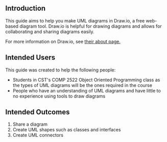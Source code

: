 ## Introduction

This guide aims to help you make UML diagrams in Draw.io, a free web-based diagram tool. Draw.io is helpful for drawing diagrams and allows for collaborating and sharing diagrams easily.

For more information on Draw.io, see [their about page.](https://www.drawio.com/about)

## Intended Users

This guide was created to help the following people:

- Students in CST's COMP 2522 Object Oriented Programming class as the types of UML diagrams will be the ones required in the course
- People who have an understanding of UML diagrams and have little to no experience using tools to draw diagrams

## Intended Outcomes

1. Share a diagram
2. Create UML shapes such as classes and interfaces
3. Create UML connectors

#
